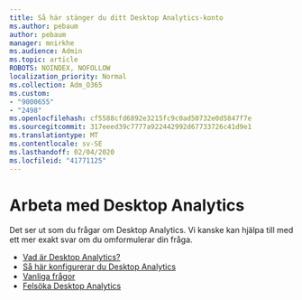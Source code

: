 ```yaml
---
title: Så här stänger du ditt Desktop Analytics-konto
ms.author: pebaum
author: pebaum
manager: mnirkhe
ms.audience: Admin
ms.topic: article
ROBOTS: NOINDEX, NOFOLLOW
localization_priority: Normal
ms.collection: Adm_O365
ms.custom:
- "9000655"
- "2498"
ms.openlocfilehash: cf5588cfd6892e3215fc9c0ad50732e0d5847f7e
ms.sourcegitcommit: 317eeed39c7777a922442992d67733726c41d9e1
ms.translationtype: MT
ms.contentlocale: sv-SE
ms.lasthandoff: 02/04/2020
ms.locfileid: "41771125"
---
```

# <a name="working-with-desktop-analytics"></a>Arbeta med Desktop Analytics

Det ser ut som du frågar om Desktop Analytics. Vi kanske kan hjälpa till med ett mer exakt svar om du omformulerar din fråga.

- [Vad är Desktop Analytics?](https://docs.microsoft.com/configmgr/desktop-analytics/overview)
- [Så här konfigurerar du Desktop Analytics](https://docs.microsoft.com/configmgr/desktop-analytics/set-up)
- [Vanliga frågor](https://docs.microsoft.com/configmgr/desktop-analytics/faq)
- [Felsöka Desktop Analytics](https://docs.microsoft.com/configmgr/desktop-analytics/troubleshooting)